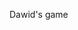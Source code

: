 Dawid's game
<html>
<body>
<script>
console.log('Welcome to your world.Your goal is to defeat the robots because they are enemies.')

//TESTY

var komoda = [12,93,72,128,199,88,77];

for (var szuflada = 1; szuflada<komoda.length; szuflada++) {
console.log(komoda[szuflada]);
}

var szkola = {
klasy:8,
nauczyciele:16,
dzieci:132};

console.log(szkola);

szkola.klasy++;

console.log(szkola);

szkola.nauczyciele--;

console.log(szkola);

console.log(szkola);

console.log (szkola.nauczyciele + szkola.dzieci);

for (var i=0; i<10; i++){console.log(Math.random());
}
//*************************************\\


//CONSTANTS

var CANVAS_WIDTH = 800;
var CANVAS_HEIGHT = 600;
var NANONAUT_WIDTH = 181;
var NANONAUT_HEIGHT = 229;
var GROUND_Y = 540;
var NANONAUT_Y_ACCELERATION = 1;
var SPACE_KEYCODE = 32;
var NANONAUT_JUMP_SPEED = 20;
var NANONAUT_X_SPEED = 5;
var BACKGROUND_WIDTH = 1000;
//var NANONAUT_NR_FRAMES_PER_ROW = 5;
var NANONAUT_NR_ANIMATION_FRAMES = 7;
var NANONAUT_ANIMATION_SPEED = 3;
var ROBOT_WIDTH = 141;
var ROBOT_HEIGHT = 139;
var ROBOT_NR_ANIMATION_FRAMES = 9;
var ROBOT_ANIMATION_SPEED = 5;
var ROBOT_X_SPEED = 4;
var MIN_DISTANCE_BETWEEN_ROBOTS = 400;
var MAX_DISTANCE_BETWEEN_ROBOTS = 1200;
var MAX_ACTIVE_ROBOTS = 3;


//SETUP

var cameraX = 0;
var cameraY = 0;
var canvas = document.createElement('canvas');
var c = canvas.getContext('2d');
canvas.width = CANVAS_WIDTH;
canvas.height = CANVAS_HEIGHT;
canvas.style.left = "100px";
canvas.style.top = "-100px";
canvas.style.position = "absolute";
canvas.addEventListener('touchstart',onKeyDown);
canvas.addEventListener('touchend',onKeyUp);
document.body.appendChild(canvas);

var nanonautImage = new Image();
nanonautImage.src = 'animatedNanonaut.png';

var backgroundImage = new Image();
backgroundImage.src = 'background.png';

var bush1Image = new Image();
bush1Image.src = 'bush1.png';

var bush2Image = new Image();
bush2Image.src = 'bush2.png';

var robotImage = new Image();
robotImage.src = 'animatedRobot.png';

var nanonautSpriteSheet = {
nrFramesPerRow: 5,
spriteWidth: NANONAUT_WIDTH,
spriteHeight: NANONAUT_HEIGHT,
image: nanonautImage
};

var robotSpriteSheet = {
nrFramesPerRow: 3,
spriteWidth:ROBOT_WIDTH,
spriteHeight: ROBOT_HEIGHT,
image: robotImage
};

var robotData = [];




var nanonautX = CANVAS_WIDTH / 2;
var nanonautY = GROUND_Y - NANONAUT_HEIGHT;

var nanonautYSpeed = 0;
var nanonautIsInTheAir = false;

window.addEventListener('touchstart',onTouchDown);
window.addEventListener('touchend',onTouchUp);
window.addEventListener('keydown',onKeyDown);
window.addEventListener('keyup',onKeyUp);
window.addEventListener('load',start);

var spaceKeyIsPressed = false;
var nanonautFrameNr = 0;

var gameFrameCounter = 0;
var bushData = generateBushes();

function start() {
window.requestAnimationFrame(mainLoop);
//document.addEventListener('touchstart', onKeyDown);
//document.addEventListener('touchend', onKeyUp);
}

function generateBushes(){
var generatedBushData = [];
var bushX = 0
while (bushX<(2*CANVAS_WIDTH)){
var bushImage;
if(Math.random()>=0.5) {
bushImage = bush1Image;
} else {
bushImage = bush2Image;}
generatedBushData.push({x:bushX,
y:80+Math.random()*20,
image:bushImage});
bushX += 150+Math.random()*200;
}
return generatedBushData;}



//MAIN LOOP

function mainLoop(){
update();
draw();
window.requestAnimationFrame(mainLoop);
}


//PLAYER INPUT

function onKeyDown(event) {
//console.log(event.keyCode);
if (event.keyCode === SPACE_KEYCODE) {
spaceKeyIsPressed = true;
}
}

function onTouchDown(event) {
spaceKeyIsPressed = true;
}

function onKeyUp(event) {
if (event.keyCode === SPACE_KEYCODE) {
spaceKeyIsPressed = false;
}
}

function onTouchUp(event) {
spaceKeyIsPressed = false;
}


//UPDATING

function update(){
gameFrameCounter = gameFrameCounter + 1;
//update nanonaut
nanonautX = nanonautX + NANONAUT_X_SPEED;

if (spaceKeyIsPressed && !nanonautIsInTheAir) {
nanonautYSpeed = -NANONAUT_JUMP_SPEED;
nanonautIsInTheAir = true;
}
nanonautY = nanonautY + nanonautYSpeed;
nanonautYSpeed = nanonautYSpeed + NANONAUT_Y_ACCELERATION;
if (nanonautY > (GROUND_Y - NANONAUT_HEIGHT)) {
nanonautY = GROUND_Y - NANONAUT_HEIGHT;
nanonautYSpeed = 0;
nanonautIsInTheAir = false;
}
// update animation
if ((gameFrameCounter % NANONAUT_ANIMATION_SPEED) === 0){
nanonautFrameNr = nanonautFrameNr + 1;
if (nanonautFrameNr >= NANONAUT_NR_ANIMATION_FRAMES) {
nanonautFrameNr = 0;
}
}

//update camera
cameraX = nanonautX - 150;


//UPDATE bushes
for (var i = 0;i<bushData.length; i++) {
if ((bushData[i].x - cameraX)< - CANVAS_WIDTH){
bushData[i].x +=(2*CANVAS_WIDTH)+150;}}

//UPDATE ROBOTS
updateRobots();
}

function updateRobots() {
//move & animate robots
for (var i = 0;i<robotData.length;i++) {
robotData[i].x-=ROBOT_X_SPEED;
if ((gameFrameCounter % ROBOT_ANIMATION_SPEED) === 0) {
robotData[i].frameNr++;
if (robotData[i].frameNr>= ROBOT_NR_ANIMATION_FRAMES) {
robotData[i].frameNr = 0;
}
}
}
//REMOVE ROBOTS
var robotIndex = 0;
while(robotIndex<robotData.length) {
if (robotData[robotIndex].x<cameraX-ROBOT_WIDTH){
robotData.splice(robotIndex,1);
console.log("i removed a ROBOT");
}else {
robotIndex++;
}
}
if (robotData.length<MAX_ACTIVE_ROBOTS) {
var lastRobotX = CANVAS_WIDTH;
if (robotData.length>0) {
 lastRobotX = robotData[robotData.length-1].x;
 }
var newRobotX = lastRobotX+MIN_DISTANCE_BETWEEN_ROBOTS+Math.random()*(MAX_DISTANCE_BETWEEN_ROBOTS-MIN_DISTANCE_BETWEEN_ROBOTS);
robotData.push({
x:newRobotX,
y:GROUND_Y-ROBOT_HEIGHT,
frameNr:0
});
}
}


//DRAWING

function draw(){
//c.clearRect(0,0,CANVAS_WIDTH,CANVAS_HEIGHT);

//Draw the sky.
c.fillStyle = 'lightskyblue';
c.fillRect(0,0,CANVAS_WIDTH,GROUND_Y - 40);

//Draw the background.
var backgroundX = -(cameraX % BACKGROUND_WIDTH);
c.drawImage(backgroundImage,backgroundX,-210);
c.drawImage(backgroundImage,backgroundX + BACKGROUND_WIDTH,-210);
//Draw the ground.
c.fillStyle =  'rgb(56,255,43)';
c.fillRect(0,GROUND_Y - 40,CANVAS_WIDTH,CANVAS_HEIGHT - GROUND_Y + 40);

//draw the bush
for (var i = 0; i<bushData.length;i++){
c.drawImage(bushData[i].image,bushData[i].x - cameraX,GROUND_Y - bushData[i].y - cameraY);
}
//c.drawImage(bush1Image,750,GROUND_Y - 90);
//draw the nanonaut
//c.drawImage(nanonautImage,nanonautX - cameraX,nanonautY - cameraY);

//draw the robots
for (var i = 0; i<robotData.length; i++) {
drawAnimatedSprite(robotData[i].x-cameraX,
robotData[i].y-cameraY,robotData[i].frameNr,robotSpriteSheet);
}

//Draw the Nanonaut.
drawAnimatedSprite(nanonautX-cameraX,nanonautY-cameraY,
nanonautFrameNr,nanonautSpriteSheet);

//Draw the Nanonaut.
//var nanonautSpriteSheetRow = Math.floor(nanonautFrameNr/NANONAUT_NR_FRAMES_PER_ROW);
//var nanonautSpriteSheetColumn = nanonautFrameNr% NANONAUT_NR_FRAMES_PER_ROW;
//var nanonautSpriteSheetSheetX = nanonautSpriteSheetColumn * NANONAUT_WIDTH;
//var nanonautSpriteSheetSheetY = nanonautSpriteSheetRow * NANONAUT_HEIGHT;
//c.drawImage(nanonautImage,nanonautSpriteSheetSheetX,nanonautSpriteSheetSheetY,NANONAUT_WIDTH,NANONAUT_HEIGHT,nanonautX - cameraX,nanonautY - //cameraY,NANONAUT_WIDTH,NANONAUT_HEIGHT);
}

//draw animated sprite
function drawAnimatedSprite(screenX,screenY,frameNr,spriteSheet) {
var spriteSheetRow = Math.floor(frameNr / spriteSheet.nrFramesPerRow);
var spriteSheetColumn = frameNr % spriteSheet.nrFramesPerRow;
var spriteSheetX = spriteSheetColumn * spriteSheet.spriteWidth;
var spriteSheetY = spriteSheetRow * spriteSheet.spriteHeight;
c.drawImage(
spriteSheet.image,
spriteSheetX, spriteSheetY, 
spriteSheet.spriteWidth, spriteSheet.spriteHeight, screenX, screenY,
spriteSheet.spriteWidth, spriteSheet.spriteHeight
);
}


</script>
</body>
</html>
